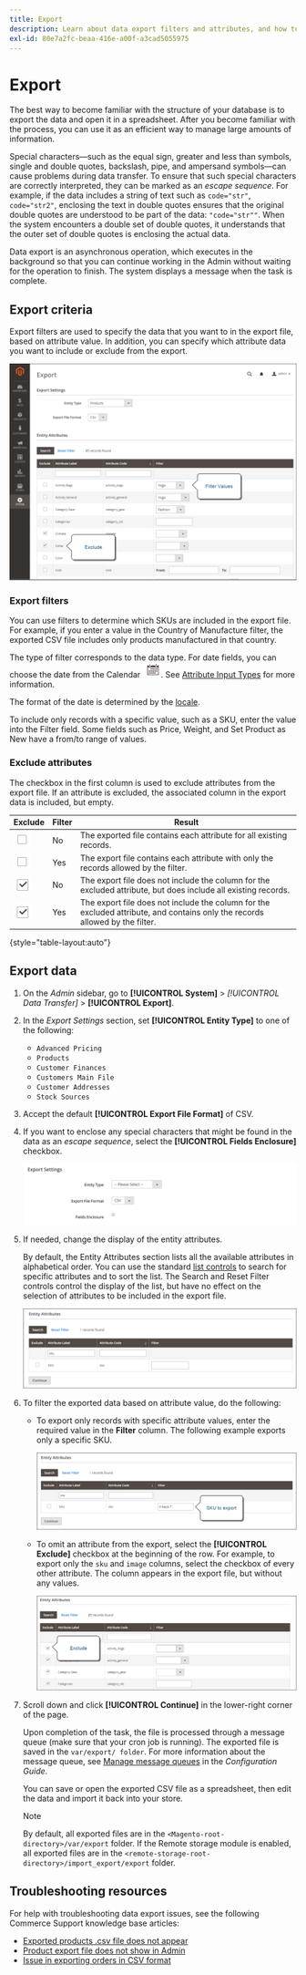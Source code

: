 ```yaml
---
title: Export
description: Learn about data export filters and attributes, and how to export data from your store.
exl-id: 80e7a2fc-beaa-416e-a00f-a3cad5055975
---
```

# Export

The best way to become familiar with the structure of your database is to export the data and open it in a spreadsheet. After you become familiar with the process, you can use it as an efficient way to manage large amounts of information.

Special characters—such as the equal sign, greater and less than symbols, single and double quotes, backslash, pipe, and ampersand symbols—can cause problems during data transfer. To ensure that such special characters are correctly interpreted, they can be marked as an _escape sequence_. For example, if the data includes a string of text such as `code="str"`, `code="str2"`, enclosing the text in double quotes ensures that the original double quotes are understood to be part of the data: `"code="str""`. When the system encounters a double set of double quotes, it understands that the outer set of double quotes is enclosing the actual data.

Data export is an asynchronous operation, which executes in the background so that you can continue working in the Admin without waiting for the operation to finish. The system displays a message when the task is complete.

## Export criteria

Export filters are used to specify the data that you want to in the export file, based on attribute value. In addition, you can specify which attribute data you want to include or exclude from the export.

![Data export criteria](./assets/data-export-entity-attributes-exclude.png)<!-- zoom -->

### Export filters

You can use filters to determine which SKUs are included in the export file. For example, if you enter a value in the Country of Manufacture filter, the exported CSV file includes only products manufactured in that country.

The type of filter corresponds to the data type. For date fields, you can choose the date from the Calendar ![Calendar icon](../assets/icon-calendar.png). See [Attribute Input Types](../catalog/attributes-input-types.md) for more information.

The format of the date is determined by the [locale](../getting-started/store-details.md#locale-options).

To include only records with a specific value, such as a SKU, enter the value into the Filter field. Some fields such as Price, Weight, and Set Product as New have a from/to range of values.

### Exclude attributes

The checkbox in the first column is used to exclude attributes from the export file. If an attribute is excluded, the associated column in the export data is included, but empty.

|Exclude|Filter|Result|
|--- |--- |--- |
|![Cleared checkbox](../assets/checkbox-clear.png)|No|The exported file contains each attribute for all existing records.|
|![Cleared checkbox](../assets/checkbox-clear.png)|Yes|The export file contains each attribute with only the records allowed by the filter.|
|![Selected checkbox](../assets/checkbox-selected.png)|No|The export file does not include the column for the excluded attribute, but does include all existing records.|
|![Selected checkbox](../assets/checkbox-selected.png)|Yes|The export file does not include the column for the excluded attribute, and contains only the records allowed by the filter.|

{style="table-layout:auto"}

## Export data

1. On the _Admin_ sidebar, go to **[!UICONTROL System]** > _[!UICONTROL Data Transfer]_ > **[!UICONTROL Export]**.

1. In the _Export Settings_ section, set **[!UICONTROL Entity Type]** to one of the following:

    - `Advanced Pricing`
    - `Products`
    - `Customer Finances`
    - `Customers Main File`
    - `Customer Addresses`
    - `Stock Sources`

1. Accept the default **[!UICONTROL Export File Format]** of CSV.

1. If you want to enclose any special characters that might be found in the data as an _escape sequence_, select the **[!UICONTROL Fields Enclosure]** checkbox.

   ![Data export settings](./assets/data-export-settings.png)<!-- zoom -->

1. If needed, change the display of the entity attributes.

   By default, the Entity Attributes section lists all the available attributes in alphabetical order. You can use the standard [list controls](../getting-started/admin-grid-controls.md) to search for specific attributes and to sort the list. The Search and Reset Filter controls control the display of the list, but have no effect on the selection of attributes to be included in the export file.

   ![Data export filtered entity attributes](./assets/data-export-filter-entity-attributes.png)<!-- zoom -->

1. To filter the exported data based on attribute value, do the following:

    - To export only records with specific attribute values, enter the required value in the **Filter** column. The following example exports only a specific SKU.

      ![Data export - product based on SKU](./assets/data-export-entity-attributes-sku.png)<!-- zoom -->

    - To omit an attribute from the export, select the **[!UICONTROL Exclude]** checkbox at the beginning of the row. For example, to export only the `sku` and `image` columns, select the checkbox of every other attribute. The column appears in the export file, but without any values.

      ![Data export - exclude attributes](./assets/data-export-filter-exclude.png)<!-- zoom -->

1. Scroll down and click **[!UICONTROL Continue]** in the lower-right corner of the page.

   Upon completion of the task, the file is processed through a message queue (make sure that your cron job is running). The exported file is saved in the `var/export/ folder`. For more information about the message queue, see [Manage message queues](https://experienceleague.adobe.com/docs/commerce-operations/configuration-guide/message-queues/manage-message-queues.html) in the _Configuration Guide_.

   You can save or open the exported CSV file as a spreadsheet, then edit the data and import it back into your store.

   >[!NOTE]
   >
   >By default, all exported files are in the `<Magento-root-directory>/var/export` folder. If the Remote storage module is enabled, all exported files are in the `<remote-storage-root-directory>/import_export/export` folder.

## Troubleshooting resources

For help with troubleshooting data export issues, see the following Commerce Support knowledge base articles:

- [Exported products .csv file does not appear](https://experienceleague.adobe.com/docs/commerce-knowledge-base/kb/troubleshooting/miscellaneous/exported-products-.csv-file-does-not-appear.html)
- [Product export file does not show in Admin](https://experienceleague.adobe.com/docs/commerce-knowledge-base/kb/support-tools/patches/v1-0-9/mdva-31168-magento-patch-product-export-file-does-not-show-in-admin.html)
- [Issue in exporting orders in CSV format](https://experienceleague.adobe.com/docs/commerce-knowledge-base/kb/support-tools/patches/v1-0-8/mdva-31242-magento-patch-issue-in-exporting-orders-in-csv-format.html)
